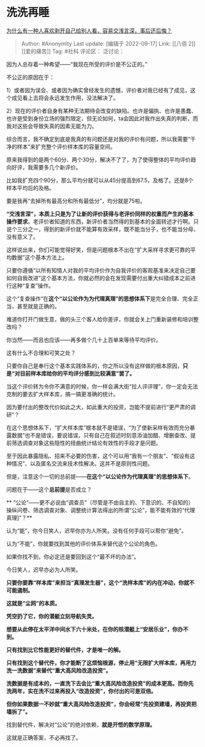 # 洗洗再睡
[为什么有一种人喜欢剥开自己给别人看，容易交浅言深，事后还后悔？](https://www.zhihu.com/question/544977919/answer/2677444343)

> Author: #Anonymity
> Last update: [编辑于 2022-09-17]
> Link: [[八佰 2]] [[爱的痛苦]]
> Tag: #社科
> 评论区：
> 泛讨论：

因为人总存着一种希望——“我现在所受的评价是不公正的。”

不公正的原因在于：

1）或者因为误会、或者因为确实曾经发生的遗憾，评价者对我已经有了成见，这个成见看上去将会永远发生作用，没法解决了。

2）现在的评价者自身有某种无法期待会改变的缺陷。也许是偏执、也许是愚蠢、也许是受到身份立场的强烈限定，但无论如何，ta会因此对我作出失真的判断，而我对这些会导致失真的因素无能为力。

综合而言，我不确定到底是我真的有问题还是对我的评价有问题，所以我需要“干净的样本”来扩充整个评价样本库的容量空间。

原来我得到的是两个60分、两个30分，解决不了了，为了使得整体的平均评价趋向好评，我需要多几个新评价。

比如我扩充四个90分，那么平均分就可以从45分提高到67.5，及格了。还是8个样本平均后的及格。

要是我再“去掉所有最高分和所有最低分”，均分就是75啦。

**“交浅言深”，本质上只是为了让新的评价获得与老评价同样的权重而产生的基本操作要求**。老评价者知道的东西，新评价者当然得的到基本的全面转述才行啊。只说个三分之一，得到的新评价就不能算有效采样，既不能当分子，也不能当分母，没有意义了。

这样说出来，你们可能觉得好笑，但是问题根本不出在“扩大采样寻求更可靠的平均数据”这个基本方法上。

只要你遵循“以所有知情人对我的平均评价作为自我评价的客观基准来决定自己要如何自我改进”这个基本方法，你就必然的会在发现需要付出重大纠错成本之前进行这种“复查”操作。

这个“复查操作“在**这个“以公论作为为代理真理”的思想体系下**是完全合理、完全正当，甚至就是正确的。

难道你打开门做生意，做的头三个客人给你差评，你就会关上门重新装修和培训整改吗？

你当然——而且也应该——再多做个几十上百单来等待平均评价。

这有什么不合理和可笑之处？

只要你自己是奉行这个基本实践体系的，你之所以没有这样做的根本原因，**只是“对目前样本库给你的平均评分感到比较满意”罢了。**

当这个评价转为令你不满意的时候，你一样会满大街“拉人评评理”，你一定会无法克制的要去扩大样本库，搞一搞更准确的统计。

因为要付出的整改代价如此之大，如此重大的投资，岂能不提前进行“更严肃的调研”？

在这个思想体系下，“扩大样本库”根本就不是错误，“为了使新采样有效而充分暴露数据”也不是错误，要说错误，只有自己在叙述时刻意添油加醋、增删查改、提前筛选调查对象这些隐性的扭曲统计结论有效性的手段才是问题。

至于因此暴露隐私、招来不必要的伤害，这个可以用“我有一个朋友”、“假设有这种情况”、以及匿名交流来技术性解决。这并不是原则性问题。

但是，注意这个一切的总前提——**在这个“以公论作为代理真理”的思想体系下**。

问题在于——这个**总前提**是否成立？

** “公论”——更不必说由“调查员”（尽管是不由自主的、下意识的、不自知的）操纵问卷、筛选调查对象、调整统计算法得出的所谓“公论”，能不能有效的“代理真理]”？**

认为“能”，你今日笑人，迟早你亦为人所笑。没有任何手段可以帮你“避免”。

认为“不能”，你就要找到其他的评价体系来替代这个公论的角色。

如果你找不到，你必定还是要回到这个“最不坏的办法”。

今日笑人，迟早亦必为人所笑。

**只要你要靠“样本库”来担当“真理发生器”，这个“洗样本库”的内在冲动，你就不可能遏制。**

**这就是“尘网”的本质。**

**凭空扔了它，你的潜艇立刻导航失灵。**

**想要从此停在太平洋中间水下六十米处，在你的核潜艇上“安居乐业”，你办不到。**

**只有找到比它性能更好的替代件，才是唯一的解。**

**只有找到这个替代件，你才能断了这烦恼根源，停止用“无限扩大样本库，再用力洗一洗数据”来替代“重大高风险改造投资”。**

**洗数据是有成本的，一直洗下去会比“重大高风险改造投资”的成本更高。而你先洗两年，实在洗不过来再投入“改造投资”，你付出的可是双倍。**

**但你如果数据一不妙就“重大高风险改造投资”，你会经常“先投资建墙，再投资把墙拆了”。**

找到替代件，解决对“公论”的绝对依赖，**就是开悟的数学原理。**

这就是正确答案，不必再找了。
